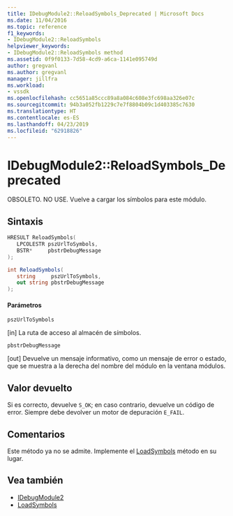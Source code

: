 ```yaml
---
title: IDebugModule2::ReloadSymbols_Deprecated | Microsoft Docs
ms.date: 11/04/2016
ms.topic: reference
f1_keywords:
- IDebugModule2::ReloadSymbols
helpviewer_keywords:
- IDebugModule2::ReloadSymbols method
ms.assetid: 0f9f0133-7d58-4cd9-a6ca-1141e095749d
author: gregvanl
ms.author: gregvanl
manager: jillfra
ms.workload:
- vssdk
ms.openlocfilehash: cc5651a85ccc89a8a084c608e3fc698aa326e07c
ms.sourcegitcommit: 94b3a052fb1229c7e7f8804b09c1d403385c7630
ms.translationtype: HT
ms.contentlocale: es-ES
ms.lasthandoff: 04/23/2019
ms.locfileid: "62918826"
---
```

# <a name="idebugmodule2reloadsymbolsdeprecated"></a>IDebugModule2::ReloadSymbols_Deprecated
OBSOLETO. NO USE. Vuelve a cargar los símbolos para este módulo.

## <a name="syntax"></a>Sintaxis

```cpp
HRESULT ReloadSymbols( 
   LPCOLESTR pszUrlToSymbols,
   BSTR*     pbstrDebugMessage
);
```

```csharp
int ReloadSymbols( 
   string     pszUrlToSymbols,
   out string pbstrDebugMessage
);
```

#### <a name="parameters"></a>Parámetros
 `pszUrlToSymbols`

 [in] La ruta de acceso al almacén de símbolos.

 `pbstrDebugMessage`

 [out] Devuelve un mensaje informativo, como un mensaje de error o estado, que se muestra a la derecha del nombre del módulo en la ventana módulos.

## <a name="return-value"></a>Valor devuelto
 Si es correcto, devuelve `S_OK`; en caso contrario, devuelve un código de error. Siempre debe devolver un motor de depuración `E_FAIL`.

## <a name="remarks"></a>Comentarios
 Este método ya no se admite. Implemente el [LoadSymbols](../../../extensibility/debugger/reference/idebugmodule3-loadsymbols.md) método en su lugar.

## <a name="see-also"></a>Vea también
- [IDebugModule2](../../../extensibility/debugger/reference/idebugmodule2.md)
- [LoadSymbols](../../../extensibility/debugger/reference/idebugmodule3-loadsymbols.md)